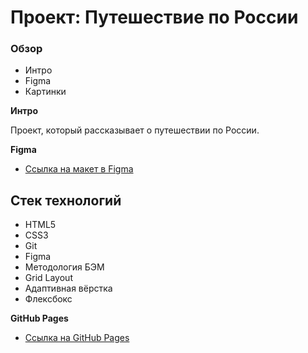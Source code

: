 # Проект: Путешествие по России

### Обзор
* Интро
* Figma
* Картинки

**Интро**

Проект, который рассказывает о путешествии по России.

**Figma**

* [Ссылка на макет в Figma](https://www.figma.com/file/5S2WSbEFL6awjVWJ0NWL8Q/Sprint-3_-Russia-_-desktop-mobile?node-id=28503%3A0)

## Стек технологий
* HTML5
* CSS3
* Git
* Figma
* Методология БЭМ
* Grid Layout
* Адаптивная вёрстка
* Флексбокс

**GitHub Pages**

* [Ссылка на GitHub Pages](https://ivanhoe159.github.io/russian-travel/index.html)
